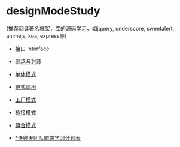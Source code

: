 # designModeStudy

(推荐阅读著名框架，库的源码学习，如jquery, underscore, sweetalert, animejs, koa, express等)
- 接口 Interface

- [继承与封装](https://github.com/lastIndexOf/designModeStudy/tree/master/doc/封装)

- [单体模式](https://github.com/lastIndexOf/designModeStudy/tree/master/doc/单体模式)

- [链式调用](https://github.com/lastIndexOf/designModeStudy/tree/master/doc/链式调用)

- [工厂模式](https://github.com/lastIndexOf/designModeStudy/tree/master/doc/工厂模式)

- [桥接模式](https://github.com/lastIndexOf/designModeStudy/tree/master/doc/桥接模式)

- [组合模式](https://github.com/lastIndexOf/designModeStudy/tree/master/doc/组合模式)

- [*沃德天团队前端学习计划表](https://github.com/lastIndexOf/designModeStudy/tree/master/doc/study)
